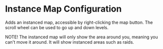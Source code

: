 # Instance Map Configuration

Adds an instanced map, accessible by right-clicking the map button. The scroll wheel can be used to go up and down levels.

NOTE! The instanced map will only show the area around you, meaning you can't move it around. It will show instanced areas such as raids.